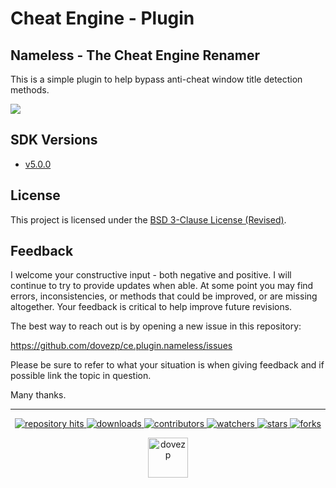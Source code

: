 
# Cheat Engine - Plugin
## Nameless - The Cheat Engine Renamer 

This is a simple plugin to help bypass anti-cheat window title detection methods. 

![](https://i.imgur.com/Xm1ZwmT.png)

## SDK Versions 

* [v5.0.0](https://github.com/dovezp/ce.plugin.nameless/tree/v5.0.0)

## License

This project is licensed under the [BSD 3-Clause License (Revised)](https://tldrlegal.com/license/bsd-3-clause-license-(revised)). 
<!--  -->

## Feedback

I welcome your constructive input - both negative and positive. I will continue to try to provide updates when able. At some point you may find errors, inconsistencies, or methods that could be improved, or are missing altogether. Your feedback is critical to help improve future revisions.

The best way to reach out is by opening a new issue in this repository:

https://github.com/dovezp/ce.plugin.nameless/issues

Please be sure to refer to what your situation is when giving feedback and if possible link the topic in question.

Many thanks.

<hr/>

<p align="center">
  <p align="center">
    <a href="https://hits.seeyoufarm.com/api/count/graph/dailyhits.svg?url=https://github.com/dovezp/ce.plugin.nameless">
      <img src="https://hits.seeyoufarm.com/api/count/incr/badge.svg?url=https%3A%2F%2Fgithub.com%2Fdovezp%2Fce.plugin.nameless&count_bg=%2379C83D&title_bg=%23555555&icon=&icon_color=%23E7E7E7&title=hits&edge_flat=true" alt="repository hits">
    </a>
    <a href="https://github.com/dovezp/ce.plugin.nameless/releases">
      <img src="https://img.shields.io/github/downloads/dovezp/ce.plugin.nameless/total?style=flat-square" alt="downloads"/>
    </a>
    <a href="https://github.com/dovezp/ce.plugin.nameless/graphs/contributors">
      <img src="https://img.shields.io/github/contributors/dovezp/ce.plugin.nameless?style=flat-square" alt="contributors"/>
    </a>
    <a href="https://github.com/dovezp/ce.plugin.nameless/watchers">
      <img src="https://img.shields.io/github/watchers/dovezp/ce.plugin.nameless?style=flat-square" alt="watchers"/>
    </a>
    <a href="https://github.com/dovezp/ce.plugin.nameless/stargazers">
      <img src="https://img.shields.io/github/stars/dovezp/ce.plugin.nameless?style=flat-square" alt="stars"/>
    </a>
    <a href="https://github.com/dovezp/ce.plugin.nameless/network/members">
      <img src="https://img.shields.io/github/forks/dovezp/ce.plugin.nameless?style=flat-square" alt="forks"/>
    </a>
  </p>
</p>

<p align="center">
  <a href="https://github.com/dovezp">
    <img width="64" heigth="64" src="https://avatars.githubusercontent.com/u/89095890" alt="dovezp"/>
  </a>  
</p>
